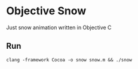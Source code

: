 # Objective Snow

Just snow animation written in Objective C


## Run

`clang -framework Cocoa -o snow snow.m && ./snow`
